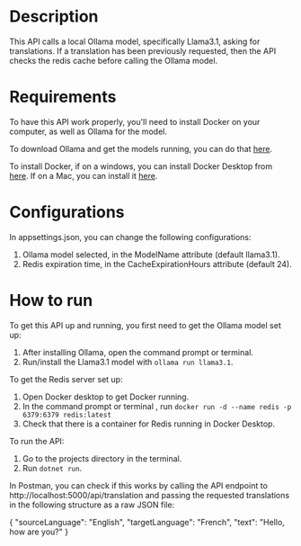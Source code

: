 # Description

This API calls a local Ollama model, specifically Llama3.1, asking for translations. If a translation has been previously requested, then the API checks the redis cache before calling the Ollama model.

# Requirements

To have this API work properly, you'll need to install Docker on your computer, as well as Ollama for the model.

To download Ollama and get the models running, you can do that [here](https://github.com/ollama/ollama?tab=readme-ov-file).

To install Docker, if on a windows, you can install Docker Desktop from [here](https://docs.docker.com/desktop/setup/install/windows-install/). If on a Mac, you can install it [here](https://docs.docker.com/desktop/setup/install/mac-install/).

# Configurations

In appsettings.json, you can change the following configurations:

1. Ollama model selected, in the ModelName attribute (default llama3.1).
2. Redis expiration time, in the CacheExpirationHours attribute (default 24).

# How to run

To get this API up and running, you first need to get the Ollama model set up:

1. After installing Ollama, open the command prompt or terminal.
2. Run/install the Llama3.1 model with `ollama run llama3.1`.

To get the Redis server set up:

1. Open Docker desktop to get Docker running.
2. In the command prompt or terminal , run `docker run -d --name redis -p 6379:6379 redis:latest`
3. Check that there is a container for Redis running in Docker Desktop.

To run the API:

1. Go to the projects directory in the terminal.
2. Run `dotnet run`.

In Postman, you can check if this works by calling the API endpoint to http://localhost:5000/api/translation and passing the requested translations in the following structure as a raw JSON file:

{
"sourceLanguage": "English",
"targetLanguage": "French",
"text": "Hello, how are you?"
}
